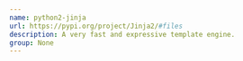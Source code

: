 ```yaml
---
name: python2-jinja
url: https://pypi.org/project/Jinja2/#files
description: A very fast and expressive template engine.
group: None
---
```

